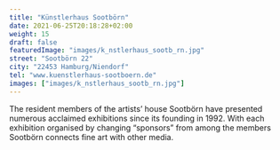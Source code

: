 ```yaml
---
title: "Künstlerhaus Sootbörn"
date: 2021-06-25T20:18:28+02:00
weight: 15
draft: false
featuredImage: "images/k_nstlerhaus_sootb_rn.jpg"
street: "Sootbörn 22"
city: "22453 Hamburg/Niendorf"
tel: "www.kuenstlerhaus-sootboern.de"
images: ["images/k_nstlerhaus_sootb_rn.jpg"]
---
```


The resident members of the artists’ house Sootbörn have presented
numerous acclaimed exhibitions since its founding in 1992. With each
exhibition organised by changing “sponsors” from among the members
Sootbörn connects fine art with other media.
